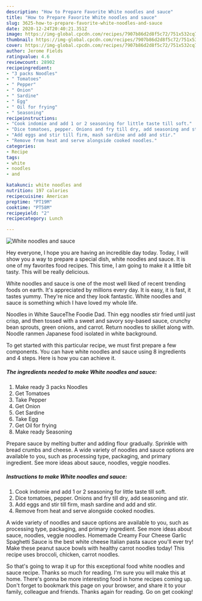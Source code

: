 ```yaml
---
description: "How to Prepare Favorite White noodles and sauce"
title: "How to Prepare Favorite White noodles and sauce"
slug: 3625-how-to-prepare-favorite-white-noodles-and-sauce
date: 2020-12-24T20:40:21.351Z
image: https://img-global.cpcdn.com/recipes/7907b86d2d8f5c72/751x532cq70/white-noodles-and-sauce-recipe-main-photo.jpg
thumbnail: https://img-global.cpcdn.com/recipes/7907b86d2d8f5c72/751x532cq70/white-noodles-and-sauce-recipe-main-photo.jpg
cover: https://img-global.cpcdn.com/recipes/7907b86d2d8f5c72/751x532cq70/white-noodles-and-sauce-recipe-main-photo.jpg
author: Jerome Fields
ratingvalue: 4.6
reviewcount: 28902
recipeingredient:
- "3 packs Noodles"
- " Tomatoes"
- " Pepper"
- " Onion"
- " Sardine"
- " Egg"
- " Oil for frying"
- " Seasoning"
recipeinstructions:
- "Cook indomie and add 1 or 2 seasoning for little taste till soft."
- "Dice tomatoes, pepper. Onions and fry till dry, add seasoning and stir."
- "Add eggs and stir till firm, mash sardine and add and stir."
- "Remove from heat and serve alongside cooked noodles."
categories:
- Recipe
tags:
- white
- noodles
- and

katakunci: white noodles and 
nutrition: 197 calories
recipecuisine: American
preptime: "PT19M"
cooktime: "PT58M"
recipeyield: "2"
recipecategory: Lunch

---
```



![White noodles and sauce](https://img-global.cpcdn.com/recipes/7907b86d2d8f5c72/751x532cq70/white-noodles-and-sauce-recipe-main-photo.jpg)

Hey everyone, I hope you are having an incredible day today. Today, I will show you a way to prepare a special dish, white noodles and sauce. It is one of my favorites food recipes. This time, I am going to make it a little bit tasty. This will be really delicious.

White noodles and sauce is one of the most well liked of recent trending foods on earth. It's appreciated by millions every day. It is easy, it is fast, it tastes yummy. They're nice and they look fantastic. White noodles and sauce is something which I have loved my whole life.

Noodles in White SauceThe Foodie Dad. Thin egg noodles stir fried until just crisp, and then tossed with a sweet and savory soy-based sauce, crunchy bean sprouts, green onions, and carrot. Return noodles to skillet along with. Noodle ranmen Japanese food isolated in white background.


To get started with this particular recipe, we must first prepare a few components. You can have white noodles and sauce using 8 ingredients and 4 steps. Here is how you can achieve it.

<!--inarticleads1-->

##### The ingredients needed to make White noodles and sauce:

1. Make ready 3 packs Noodles
1. Get  Tomatoes
1. Take  Pepper
1. Get  Onion
1. Get  Sardine
1. Take  Egg
1. Get  Oil for frying
1. Make ready  Seasoning


Prepare sauce by melting butter and adding flour gradually. Sprinkle with bread crumbs and cheese. A wide variety of noodles and sauce options are available to you, such as processing type, packaging, and primary ingredient. See more ideas about sauce, noodles, veggie noodles. 

<!--inarticleads2-->

##### Instructions to make White noodles and sauce:

1. Cook indomie and add 1 or 2 seasoning for little taste till soft.
1. Dice tomatoes, pepper. Onions and fry till dry, add seasoning and stir.
1. Add eggs and stir till firm, mash sardine and add and stir.
1. Remove from heat and serve alongside cooked noodles.


A wide variety of noodles and sauce options are available to you, such as processing type, packaging, and primary ingredient. See more ideas about sauce, noodles, veggie noodles. Homemade Creamy Four Cheese Garlic Spaghetti Sauce is the best white cheese Italian pasta sauce you&#39;ll ever try! Make these peanut sauce bowls with healthy carrot noodles today! This recipe uses broccoli, chicken, carrot noodles. 

So that's going to wrap it up for this exceptional food white noodles and sauce recipe. Thanks so much for reading. I'm sure you will make this at home. There's gonna be more interesting food in home recipes coming up. Don't forget to bookmark this page on your browser, and share it to your family, colleague and friends. Thanks again for reading. Go on get cooking!
